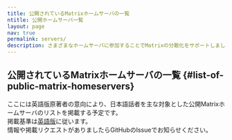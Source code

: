 ```yaml
---
title: 公開されているMatrixホームサーバの一覧
ntitle: 公開ホームサーバ一覧
layout: page
nav: true
permalink: servers/
description: さまざまなホームサーバに参加することでMatrixの分散化をサポートしましょう。
---
```


## 公開されているMatrixホームサーバの一覧 {#list-of-public-matrix-homeservers}

<div class="flash">
  ここには英語版原著者の意向により、日本語話者を主な対象とした公開Matrixホームサーバのリストを掲載する予定です。<br>
  掲載基準は<a href="https://joinmatrix.org/servers/#criteria">英語版</a>に従います。<br>
  情報や掲載リクエストがありましたらGitHubのIssueでお知らせください。
</div>
